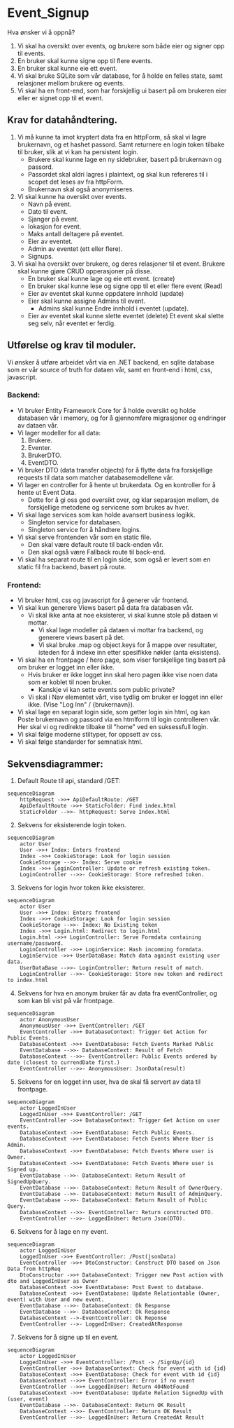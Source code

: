 # Event_Signup

Hva ønsker vi å oppnå?
1. Vi skal ha oversikt over events, og brukere som både eier og signer opp til events.
2. En bruker skal kunne signe opp til flere events.
3. En bruker skal kunne eie ett event. 
4. Vi skal bruke SQLite som vår database, for å holde en felles state, samt relasjoner mellom brukere og events.
5. Vi skal ha en front-end, som har forskjellig ui basert på om brukeren eier eller er signet opp til et event.

## Krav for datahåndtering.
1. Vi må kunne ta imot kryptert data fra en httpForm, så skal vi lagre brukernavn, og et hashet passord. Samt returnere en login token tilbake til bruker, slik at vi kan ha persistent login. 
    - Brukere skal kunne lage en ny sidebruker, basert på brukernavn og passord. 
    - Passordet skal aldri lagres i plaintext, og skal kun refereres til i scopet det leses av fra httpForm. 
    - Brukernavn skal også anonymiseres.
2. Vi skal kunne ha oversikt over events.
    - Navn på event.
    - Dato til event.
    - Sjanger på event.
    - lokasjon for event.
    - Maks antall deltagere på eventet. 
    - Eier av eventet.
    - Admin av eventet (ett eller flere).
    - Signups.
3. Vi skal ha oversikt over brukere, og deres relasjoner til et event. Brukere skal kunne gjøre CRUD opperasjoner på disse.
    - En bruker skal kunne lage og eie ett event. (create)
    - En bruker skal kunne lese og signe opp til et eller flere event (Read)
    - Eier av eventet skal kunne oppdatere innhold (update)
    - Eier skal kunne assigne Admins til event.
        - Admins skal kunne Endre innhold i eventet (update).
    - Eier av eventet skal kunne slette eventet (delete)
    Et event skal slette seg selv, når eventet er ferdig. 

## Utførelse og krav til moduler.
Vi ønsker å utføre arbeidet vårt via en .NET backend, en sqlite database som er vår source of truth for dataen vår, samt en front-end i html, css, javascript.

### Backend:
    
 - Vi bruker Entity Framework Core for å holde oversikt og holde databasen vår i memory, og for å gjennomføre migrasjoner og endringer av dataen vår. 
 - Vi lager modeller for all data:
    1. Brukere.
    2. Eventer.
    3. BrukerDTO.
    4. EventDTO.
 - Vi bruker DTO (data transfer objects) for å flytte data fra forskjellige requests til data som matcher databasemodellene vår. 
 - Vi lager en controller for å hente ut brukerdata. Og en kontroller for å hente ut Event Data.
    - Dette for å gi oss god oversikt over, og klar separasjon mellom, de forskjellige metodene og servicene som brukes av hver.
 - Vi skal lage services som kan holde avansert business logikk.
    - Singleton service for databasen.
    - Singleton service for å håndtere logins.
 - Vi skal serve frontenden vår som en static file. 
    - Den skal være default route til back-enden vår. 
    - Den skal også være Fallback route til back-end.
 - Vi skal ha separat route til en login side, som også er levert som en static fil fra backend, basert på route. 

 ### Frontend:

 - Vi bruker html, css og javascript for å generer vår frontend.
 - Vi skal kun generere Views basert på data fra databasen vår. 
    - Vi skal ikke anta at noe eksisterer, vi skal kunne stole på dataen vi mottar. 
        - Vi skal lage modeller på dataen vi mottar fra backend, og generere views basert på det. 
        - Vi skal bruke .map og object.keys for å mappe over resultater, isteden for å indexe inn etter spesifikke nøkler (anta eksistens).
 - Vi skal ha en frontpage / hero page, som viser forskjellige ting basert på om bruker er logget inn eller ikke.
    - Hvis bruker er ikke logget inn skal hero pagen ikke vise noen data som er koblet til noen bruker. 
        - Kanskje vi kan sette events som public private?
    - Vi skal i Nav elementet vårt, vise tydlig om bruker er logget inn eller ikke. (Vise "Log Inn" / {brukernavn}).
 - Vi skal lage en separat login side, som getter login sin html, og kan Poste brukernavn og passord via en htmlform til login controlleren vår. Her skal vi og redirekte tilbake til "home" ved en suksessfull login. 
 - Vi skal følge moderne stiltyper, for oppsett av css. 
 - Vi skal følge standarder for semnatisk html.


 ## Sekvensdiagrammer:

1. Default Route til api, standard /GET:

```mermaid
sequenceDiagram
    httpRequest ->>+ ApiDefaultRoute: /GET
    ApiDefaultRoute ->>+ StaticFolder: Find index.html
    StaticFolder -->>- httpRequest: Serve Index.html
```

2. Sekvens for eksisterende login token. 

```mermaid
sequenceDiagram
    actor User
    User ->>+ Index: Enters frontend
    Index ->>+ CookieStorage: Look for login session
    CookieStorage -->>- Index: Serve cookie
    Index ->>+ LoginController: Update or refresh existing token.
    LoginController -->>- CookieStorage: Store refreshed token. 
```

3. Sekvens for login hvor token ikke eksisterer.

```mermaid
sequenceDiagram
    actor User
    User ->>+ Index: Enters frontend
    Index ->>+ CookieStorage: Look for login session
    CookieStorage -->>- Index: No Existing token
    Index ->>+ Login.html: Redirect to login.html
    Login.html ->>+ LoginController: Serve Formdata containing username/password.
    LoginController ->>+ LoginService: Hash incomming formdata.
    LoginService ->>+ UserDataBase: Match data against existing user data.
    UserDataBase -->>- LoginController: Return result of match.
    LoginController -->>- CookieStorage: Store new token and redirect to index.html
```

4. Sekvens for hva en anonym bruker får av data fra eventController, og som kan bli vist på vår frontpage.

```mermaid
sequenceDiagram
    actor AnonymousUser
    AnonymousUser ->>+ EventController: /GET
    EventController ->>+ DatabaseContext: Trigger Get Action for Public Events.
    DatabaseContext ->>+ EventDatabase: Fetch Events Marked Public
    EventDatabase -->>- DatabaseContext: Result of Fetch
    DatabaseContext -->>- EventController: Public Events ordered by date (closest to currendDate first.)
    EventController -->>- AnonymousUser: JsonData(result)
```

5. Sekvens for en logget inn user, hva de skal få servert av data til frontpage.

```mermaid
sequenceDiagram
    actor LoggedInUser
    LoggedInUser ->>+ EventController: /GET
    EventController ->>+ DatabaseContext: Trigger Get Action on user events.
    DatabaseContext ->>+ EventDatabase: Fetch Public Events.
    DatabaseContext ->>+ EventDatabase: Fetch Events Where User is Admin.
    DatabaseContext ->>+ EventDatabase: Fetch Events Where user is Owner.
    DatabaseContext ->>+ EventDatabase: Fetch Events Where user is Signed up.
    EventDatabase -->>- DatabaseContext: Return Result of SignedUpQuery.
    EventDatabase -->>- DatabaseContext: Return Result of OwnerQuery.
    EventDatabase -->>- DatabaseContext: Return Result of AdminQuery.
    EventDatabase -->>- DatabaseContext: Return Result of Public Query.
    DatabaseContext -->>- EventController: Return constructed DTO.
    EventController -->>- LoggedInUser: Return Json(DTO).
```

6. Sekvens for å lage en ny event.

```mermaid
sequenceDiagram
    actor LoggedInUser
    LoggedInUser ->>+ EventController: /Post(jsonData)
    EventController ->>+ DtoConstructor: Construct DTO based on Json Data from httpReq
    DtoConstructor ->>+ DatabaseContext: Trigger new Post action with dto and LoggedInUser as Owner
    DatabaseContext ->>+ EventDatabase: Post Event to database.
    DatabaseContext ->>+ EventDatabase: Update Relationtable (Owner, event) with User and new event.
    EventDatabase -->>- DatabaseContext: Ok Response
    EventDatabase -->>- DatabaseContext: Ok Response
    DatabaseContext -->-EventController: Ok Reponse
    EventController -->- LoggedInUser: CreatedAtResponse
```

7. Sekvens for å signe up til en event.

```mermaid
sequenceDiagram
    actor LoggedInUser
    LoggedInUser ->>+ EventController: /Post -> /SignUp/{id}
    EventController ->>+ DatabaseContext: Check for event with id {id}
    DatabaseContext ->>+ EventDatabase: Check for event with id {id}
    DatabaseContext -->>+ EventController: Error if no event
    EventController -->>+ LoggedInUser: Return 404NotFound
    DatabaseContext ->>+ EventDatabase: Update Relation SignedUp with (user, event)
    EventDatabase -->>- DatabaseContext: Return OK Result
    DatabaseContext -->>- EventController: Return OK Result
    EventController -->>- LoggedInUser: Return CreatedAt Result
```